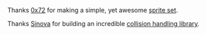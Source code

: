 Thanks [0x72](https://0x72.itch.io/) for making a simple, yet awesome [sprite set](https://0x72.itch.io/dungeontileset-ii).

Thanks [Sinova](https://github.com/Sinova) for building an incredible [collision handling library](https://github.com/Sinova/Collisions).